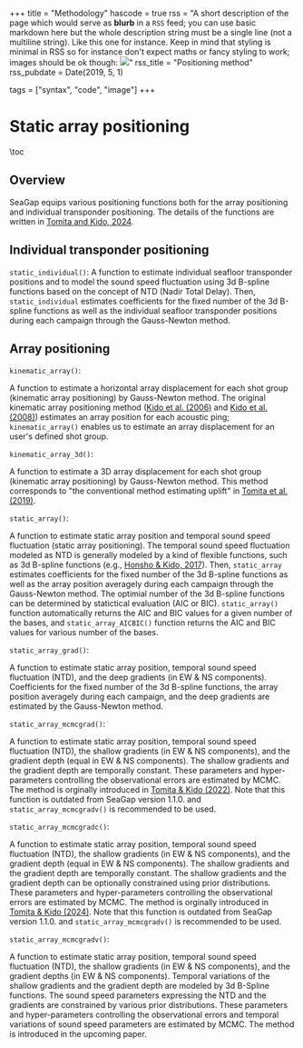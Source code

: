 +++
title = "Methodology"
hascode = true
rss = "A short description of the page which would serve as **blurb** in a `RSS` feed; you can use basic markdown here but the whole description string must be a single line (not a multiline string). Like this one for instance. Keep in mind that styling is minimal in RSS so for instance don't expect maths or fancy styling to work; images should be ok though: ![](https://upload.wikimedia.org/wikipedia/en/b/b0/Rick_and_Morty_characters.jpg)"
rss_title = "Positioning method"
rss_pubdate = Date(2019, 5, 1)

tags = ["syntax", "code", "image"]
+++

# Static array positioning

\toc

## Overview

SeaGap equips various positioning functions both for the array positioning and individual transponder positioning.
The details of the functions are written in [Tomita and Kido, 2024](https://earth-planets-space.springeropen.com/articles/10.1186/s40623-024-01987-9).

## Individual transponder positioning

`static_individual()`:
A function to estimate individual seafloor transponder positions and to model the sound speed fluctuation using 3d B-spline functions based on the concept of NTD (Nadir Total Delay).
Then, `static_individual` estimates coefficients for the fixed number of the 3d B-spline functions as well as the individual seafloor transponder positions during each campaign through the Gauss-Newton method.

## Array positioning


`kinematic_array()`:

A function to estimate a horizontal array displacement for each shot group (kinematic array positioning) by Gauss-Newton method.
The original kinematic array positioning method ([Kido et al. (2006)](https://earth-planets-space.springeropen.com/articles/10.1186/BF03351996) and [Kido et al. (2008)](https://earth-planets-space.springeropen.com/articles/10.1186/BF03352785)) estimates an array position for each acoustic ping; `kinematic_array()` enables us to estimate an array displacement for an user's defined shot group.

`kinematic_array_3d()`:

A function to estimate a 3D array displacement for each shot group (kinematic array positioning) by Gauss-Newton method.
This method corresponds to "the conventional method estimating uplift" in [Tomita et al. (2019)](https://earth-planets-space.springeropen.com/articles/10.1186/s40623-019-1082-y).

`static_array()`:

A function to estimate static array position and temporal sound speed fluctuation (static array positioning).
The temporal sound speed fluctuation modeled as NTD is generally modeled by a kind of flexible functions, such as 3d B-spline functions (e.g., [Honsho & Kido, 2017](https://agupubs.onlinelibrary.wiley.com/doi/full/10.1002/2017JB014733)).
Then, `static_array` estimates coefficients for the fixed number of the 3d B-spline functions as well as the array position averagely during each campaign through the Gauss-Newton method.
The optimial number of the 3d B-spline functions can be determined by statictical evaluation (AIC or BIC). `static_array()` function automatically returns the AIC and BIC values for a given number of the bases, and `static_array_AICBIC()` function returns the AIC and BIC values for various number of the bases.


`static_array_grad()`:

A function to estimate static array position, temporal sound speed fluctuation (NTD), and the deep gradients (in EW & NS components).
Coefficients for the fixed number of the 3d B-spline functions, the array position averagely during each campaign, and the deep gradients are estimated by the Gauss-Newton method.


`static_array_mcmcgrad()`:

A function to estimate static array position, temporal sound speed fluctuation (NTD), the shallow gradients (in EW & NS components), and the gradient depth (equal in EW & NS components).
The shallow gradients and the gradient depth are temporally constant.
These parameters and hyper-parameters controlling the observational errors are estimated by MCMC.
The method is orginally introduced in [Tomita & Kido (2022)](https://earth-planets-space.springeropen.com/articles/10.1186/s40623-022-01740-0).
Note that this function is outdated from SeaGap version 1.1.0. and `static_array_mcmcgradv()` is recommended to be used.

`static_array_mcmcgradc()`:

A function to estimate static array position, temporal sound speed fluctuation (NTD), the shallow gradients (in EW & NS components), and the gradient depth (equal in EW & NS components).
The shallow gradients and the gradient depth are temporally constant.
The shallow gradients and the gradient depth can be optionally constrained using prior distributions.
These parameters and hyper-parameters controlling the observational errors are estimated by MCMC.
The method is orginally introduced in [Tomita & Kido (2024)](https://earth-planets-space.springeropen.com/articles/10.1186/s40623-024-01987-9).
Note that this function is outdated from SeaGap version 1.1.0. and `static_array_mcmcgradv()` is recommended to be used.


`static_array_mcmcgradv()`:

A function to estimate static array position, temporal sound speed fluctuation (NTD), the shallow gradients (in EW & NS components), and the gradient depths (in EW & NS components).
Temporal variations of the shallow gradients and the gradient depth are modeled by 3d B-Spline functions.
The sound speed parameters expressing the NTD and the gradients are constrained by various prior distributions.
These parameters and hyper-parameters controlling the observational errors and temporal variations of sound speed parameters are estimated by MCMC.
The method is introduced in the upcoming paper.


